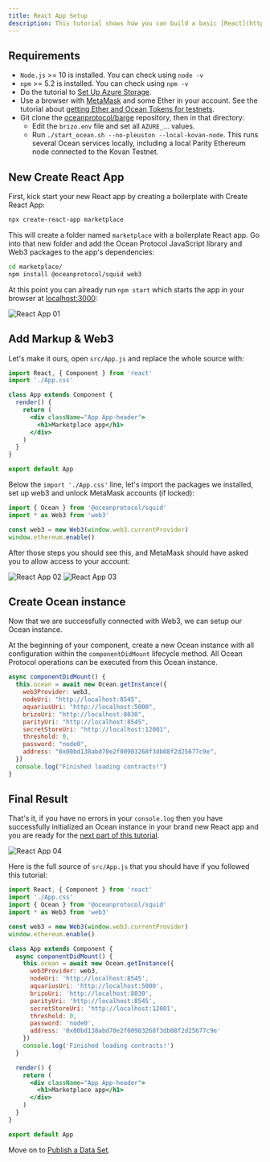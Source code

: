 ```yaml
---
title: React App Setup
description: This tutorial shows how you can build a basic [React](https://reactjs.org/) app with [Create React App](https://github.com/facebook/create-react-app) that uses the squid-js JavaScript package to publish a data set, get a data set, and more.
---
```


## Requirements

- `Node.js` >= 10 is installed. You can check using `node -v`
- `npm` >= 5.2 is installed. You can check using `npm -v`
- Do the tutorial to [Set Up Azure Storage](/tutorials/azure-for-brizo/).
- Use a browser with [MetaMask](https://metamask.io/) and some Ether in your account. See the tutorial about [getting Ether and Ocean Tokens for testnets](/tutorials/get-ether-and-ocean-tokens/).
- Git clone the [oceanprotocol/barge](https://github.com/oceanprotocol/barge) repository, then in that directory:
  - Edit the `brizo.env` file and set all `AZURE_`... values.
  - Run `./start_ocean.sh --no-pleuston --local-kovan-node`. This runs several Ocean services locally, including a local Parity Ethereum node connected to the Kovan Testnet.

## New Create React App

First, kick start your new React app by creating a boilerplate with Create React App:

```bash
npx create-react-app marketplace
```

This will create a folder named `marketplace` with a boilerplate React app. Go into that new folder and add the Ocean Protocol JavaScript library and Web3 packages to the app's dependencies:

```bash
cd marketplace/
npm install @oceanprotocol/squid web3
```

At this point you can already run `npm start` which starts the app in your browser at [localhost:3000](http://localhost:3000):

![React App 01](images/react-app-01.png)

## Add Markup & Web3

Let's make it ours, open `src/App.js` and replace the whole source with:

```jsx
import React, { Component } from 'react'
import './App.css'

class App extends Component {
  render() {
    return (
      <div className="App App-header">
        <h1>Marketplace app</h1>
      </div>
    )
  }
}

export default App
```

Below the `import './App.css'` line, let's import the packages we installed, set up web3 and unlock MetaMask accounts (if locked):

```js
import { Ocean } from '@oceanprotocol/squid'
import * as Web3 from 'web3'

const web3 = new Web3(window.web3.currentProvider)
window.ethereum.enable()
```

After those steps you should see this, and MetaMask should have asked you to allow access to your account:

![React App 02](images/react-app-02.png)
![React App 03](images/react-app-03.png)

## Create Ocean instance

Now that we are successfully connected with Web3, we can setup our Ocean instance.

At the beginning of your component, create a new Ocean instance with all configuration within the `componentDidMount` lifecycle method. All Ocean Protocol operations can be executed from this Ocean instance.

```js
async componentDidMount() {
  this.ocean = await new Ocean.getInstance({
    web3Provider: web3,
    nodeUri: "http://localhost:8545",
    aquariusUri: "http://localhost:5000",
    brizoUri: "http://localhost:8030",
    parityUri: "http://localhost:8545",
    secretStoreUri: "http://localhost:12001",
    threshold: 0,
    password: "node0",
    address: "0x00bd138abd70e2f00903268f3db08f2d25677c9e",
  })
  console.log("Finished loading contracts!")
}
```

## Final Result

That's it, if you have no errors in your `console.log` then you have successfully initialized an Ocean instance in your brand new React app and you are ready for the [next part of this tutorial](/tutorials/react-publish-data-set/).

![React App 04](images/react-app-04.png)

Here is the full source of `src/App.js` that you should have if you followed this tutorial:

```jsx
import React, { Component } from 'react'
import './App.css'
import { Ocean } from '@oceanprotocol/squid'
import * as Web3 from 'web3'

const web3 = new Web3(window.web3.currentProvider)
window.ethereum.enable()

class App extends Component {
  async componentDidMount() {
    this.ocean = await new Ocean.getInstance({
      web3Provider: web3,
      nodeUri: 'http://localhost:8545',
      aquariusUri: 'http://localhost:5000',
      brizoUri: 'http://localhost:8030',
      parityUri: 'http://localhost:8545',
      secretStoreUri: 'http://localhost:12001',
      threshold: 0,
      password: 'node0',
      address: '0x00bd138abd70e2f00903268f3db08f2d25677c9e'
    })
    console.log('Finished loading contracts!')
  }

  render() {
    return (
      <div className="App App-header">
        <h1>Marketplace app</h1>
      </div>
    )
  }
}

export default App
```

Move on to [Publish a Data Set](/tutorials/react-publish-data-set/).
